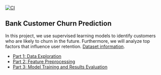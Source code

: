 [![CI](https://github.com/BobZhang26/Bob_PythonTemplate1/actions/workflows/cicd.yml/badge.svg)](https://github.com/BobZhang26/Bob_PythonTemplate1/actions/workflows/cicd.yml)
## Bank Customer Churn Prediction

In this project, we use supervised learning models to identify customers who are likely to churn in the future. Furthermore, we will analyze top factors that influence user retention. [Dataset information](https://www.kaggle.com/adammaus/predicting-churn-for-bank-customers).

* [Part 1: Data Exploration](#Part-1:-Data-Exploration)
* [Part 2: Feature Preprocessing](#Part-2:-Feature-Preprocessing)
* [Part 3: Model Training and Results Evaluation](#Part-3:-Model-Training-and-Result-Evaluation)

